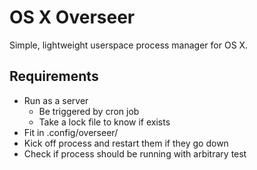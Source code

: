 # OS X Overseer

Simple, lightweight userspace process manager for OS X.

## Requirements

- Run as a server
  - Be triggered by cron job
  - Take a lock file to know if exists
- Fit in .config/overseer/
- Kick off process and restart them if they go down
- Check if process should be running with arbitrary test
